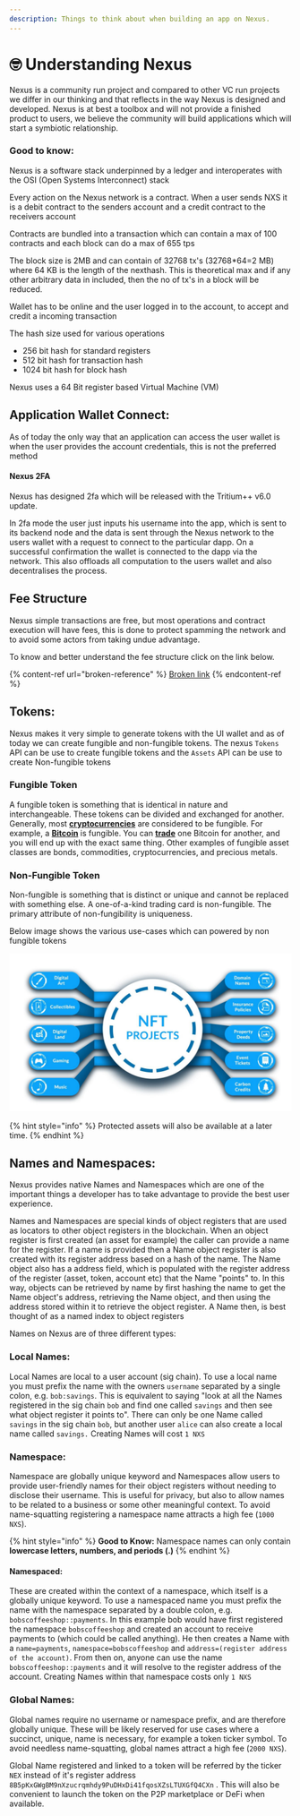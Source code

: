 ```yaml
---
description: Things to think about when building an app on Nexus.
---
```


# 🤓 Understanding Nexus

Nexus is a community run project and compared to other VC run projects we differ in our thinking and that reflects in the way Nexus is designed and developed. Nexus is at best a toolbox and will not provide a finished product to users, we believe the community will build applications which will start a symbiotic relationship.

### Good to know:

Nexus is a software stack underpinned by a ledger and interoperates with the OSI (Open Systems Interconnect) stack

Every action on the Nexus network is a contract. When a user sends NXS it is a debit contract to the senders account and a credit contract to the receivers account

Contracts are bundled into a transaction which can contain a max of 100 contracts and each block can do a max of 655 tps

The block size is 2MB and can contain of 32768 tx's (32768\*64=2 MB) where 64 KB is the length of the nexthash. This is theoretical max and if any other arbitrary data in included, then the no of tx's in a block will be reduced.

Wallet has to be online and the user logged in to the account, to accept and credit a incoming transaction

The hash size used for various operations

* 256 bit hash for standard registers
* 512 bit hash for transaction hash
* 1024 bit hash for block hash

Nexus uses a 64 Bit register based Virtual Machine (VM)





&#x20;

## Application Wallet Connect:

As of today the only way that an application can access the user wallet is when the user provides the account credentials, this is not the preferred method &#x20;

#### Nexus 2FA

Nexus has designed 2fa which will be released with the Tritium++ v6.0 update.

In 2fa mode the user just inputs his username into the app, which is sent to its backend node and the data is sent through the Nexus network to the users wallet with a request to connect to the particular dapp. On a successful confirmation the wallet is connected to the dapp via the network. This also offloads all computation to the users wallet and also decentralises the process.

## Fee Structure

Nexus simple transactions are free, but most operations and contract execution will have fees, this is done to protect spamming the network and to avoid some actors from taking undue advantage.

To know and better understand the fee structure click on the link below.

{% content-ref url="broken-reference" %}
[Broken link](broken-reference)
{% endcontent-ref %}

## Tokens:

Nexus makes it very simple to generate tokens with the UI wallet and as of today we can create fungible and non-fungible tokens. The nexus `Tokens` API can be use to create fungible tokens and the `Assets` API can be use to create Non-fungible tokens

### Fungible Token

A fungible token is something that is identical in nature and interchangeable. These tokens can be divided and exchanged for another. Generally, most [**cryptocurrencies**](https://phemex.com/blogs/what-are-cryptocurrencies) are considered to be fungible. For example, a [**Bitcoin**](https://phemex.com/academy/what-is-bitcoin) is fungible. You can [**trade**](https://phemex.com) one Bitcoin for another, and you will end up with the exact same thing. Other examples of fungible asset classes are bonds, commodities, cryptocurrencies, and precious metals.

### Non-Fungible Token

Non-fungible is something that is distinct or unique and cannot be replaced with something else. A one-of-a-kind trading card is non-fungible. The primary attribute of non-fungibility is uniqueness.

Below image shows the various use-cases which can powered by non fungible tokens

![NFT Use-cases](../.gitbook/assets/NFT.jpeg)

{% hint style="info" %}
Protected assets will also be available at a later time.
{% endhint %}

## Names and Namespaces:

Nexus provides native Names and Namespaces which are one of the important things a developer has to take advantage to provide the best user experience.

Names and Namespaces are special kinds of object registers that are used as locators to other object registers in the blockchain. When an object register is first created (an asset for example) the caller can provide a name for the register. If a name is provided then a Name object register is also created with its register address based on a hash of the name. The Name object also has a address field, which is populated with the register address of the register (asset, token, account etc) that the Name "points" to. In this way, objects can be retrieved by name by first hashing the name to get the Name object's address, retrieving the Name object, and then using the address stored within it to retrieve the object register. A Name then, is best thought of as a named index to object registers

Names on Nexus are of three different types:

### Local Names:&#x20;

Local Names are local to a user account (sig chain). To use a local name you must prefix the name with the owners `username` separated by a single colon, e.g. `bob:savings`. This is equivalent to saying "look at all the Names registered in the sig chain `bob` and find one called `savings` and then see what object register it points to". There can only be one Name called `savings` in the sig chain `bob`, but another user `alice` can also create a local name called `savings.`  Creating Names will cost `1 NXS`

### Namespace:&#x20;

Namespace are globally unique keyword and Namespaces allow users to provide user-friendly names for their object registers without needing to disclose their username. This is useful for privacy, but also to allow names to be related to a business or some other meaningful context. To avoid name-squatting registering a namespace name attracts a high fee (`1000 NXS`).

{% hint style="info" %}
**Good to Know:** Namespace names can only contain **lowercase letters, numbers, and periods (.)**
{% endhint %}

#### Namespaced:&#x20;

These are created within the context of a namespace, which itself is a globally unique keyword.  To use a namespaced name you must prefix the name with the namespace separated by a double colon, e.g. `bobscoffeeshop::payments`. In this example bob would have first registered the namespace `bobscoffeeshop` and created an account to receive payments to (which could be called anything). He then creates a Name with a `name=payments`, `namespace=bobscoffeeshop` and `address=(register address of the account)`. From then on, anyone can use the name `bobscoffeeshop::payments` and it will resolve to the register address of the account. Creating Names within that namespace costs only `1 NXS`

### Global Names:

Global names require no username or namespace prefix, and are therefore globally unique. These will be likely reserved for use cases where a succinct, unique, name is necessary, for example a token ticker symbol. To avoid needless name-squatting, global names attract a high fee (`2000 NXS`).&#x20;

Global Name registered and linked to a token will be referred by the ticker `NEX` instead of it's register address `8B5pKxGWgBM9nXzucrqmhdy9PuDHxDi41fqosXZsLTUXGfQ4CXn` . This will also be convenient to launch the token on the P2P marketplace or DeFi when available.

